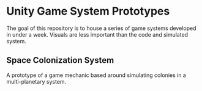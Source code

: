 # Unity Game System Prototypes
The goal of this repository is to house a series of game systems developed in under a week.  Visuals are less important than the code and simulated system.

## Space Colonization System
A prototype of a game mechanic based around simulating colonies in a multi-planetary system.
